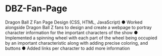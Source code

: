 # DBZ-Fan-Page
Dragon Ball Z Fan Page Design (CSS, HTML, JavaScript)
● Worked alongside Dragon Ball Z fans to design and create a webpage to portray character information for the important characters
of the show
● Implemented a spinning wheel with each part of the wheel being occupied by an important characteristic along with adding precise coloring,
and buttons
● Added links per character to add more information
